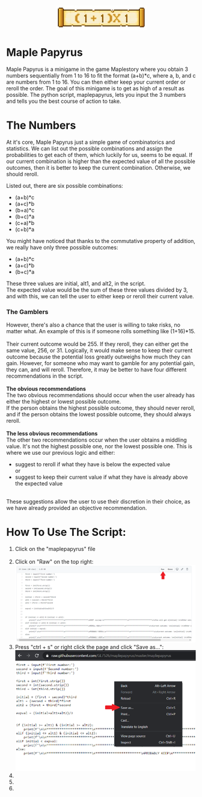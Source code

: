 
<p align = "center">
  <img src = "images/cleaned1plus1times1.jpg">
</p>

# Maple Papyrus
Maple Papyrus is a minigame in the game Maplestory where you obtain 3 numbers sequentially from 1 to 16 to fit the format (a+b)\*c, where a, b, and c are numbers from 1 to 16. You can then either keep your current order or reroll the order. The goal of this minigame is to get as high of a result as possible.
The python script, maplepapyrus, lets you input the 3 numbers and tells you the best course of action to take.


# The Numbers
At it's core, Maple Papyrus just a simple game of combinatorics and statistics. We can list out the possible combinations and assign the probabilities to get each of them, which luckily for us, seems to be equal. If our current combination is higher than the expected value of all the possible outcomes, then it is better to keep the current combination. Otherwise, we should reroll.

Listed out, there are six possible combinations:
<br>
<ul>
  <li>(a+b)*c</li>

  <li>(a+c)*b</li>

  <li>(b+a)*c</li>

  <li>(b+c)*a</li>

  <li>(c+a)*b</li>

  <li>(c+b)*a</li>
</ul>

You might have noticed that thanks to the commutative property of addition, we really have only three possible outcomes:
<br>

<ul>
  <li>(a+b)*c</li>
  
  <li>(a+c)*b</li>
  
  <li>(b+c)*a</li>
</ul>
These three values are initial, alt1, and alt2, in the script.
<br>
The expected value would be the sum of these three values divided by 3, and with this, we can tell the user to either keep or reroll their current value.
<br>

### The Gamblers
However, there's also a chance that the user is willing to take risks, no matter what. An example of this is if someone rolls something like (1+16)\*15.
<br>
<br>
Their current outcome would be 255. If they reroll, they can either get the same value, 256, or 31. Logically, it would make sense to keep their current outcome because the potential loss greatly outweighs how much they can gain. However, for someone who may want to gamble for any potential gain, they can, and will reroll. Therefore, it may be better to have four different recommendations in the script.
<br>
<br>
<b>The obvious recommendations</b>
<br>
The two obvious recommendations should occur when the user already has either the highest or lowest possible outcome. 
<br>
If the person obtains the highest possible outcome, they should never reroll, and if the person obtains the lowest possible outcome, they should always reroll.
<br>
<br>
<b>The less obvious recommendations</b>
<br>
The other two recommendations occur when the user obtains a middling value. It's not the highest possible one, nor the lowest possible one. This is where we use our previous logic and either: 
<ul>
  <li>suggest to reroll if what they have is below the expected value</li>
  or
  <li>suggest to keep their current value if what they have is already above the expected value</li>
</ul>
<br>
These suggestions allow the user to use their discretion in their choice, as we have already provided an objective recommendation.
<!-- write about how these are only suggestions and allow the user to know that they can still reroll even though we say "should keep" or smth |||| well...not really objective recommendation. change that -->


# How To Use The Script:
<ol>
  <li>Click on the "maplepapyrus" file</li>
  <br>
  <li>Click on "Raw" on the top right:</li>
  <img src = "images/downloadpic1.PNG" width = 1200>

  <li>Press "ctrl + s" or right click the page and click "Save as...":</li>
  <img src = "images/downloadpic2.PNG" width = 750>
  <li> </li>

  <li> </li>

  <li> </li>
</ol>
